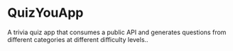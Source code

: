 # QuizYouApp
A trivia quiz app that consumes a public API and generates questions from different categories at different difficulty levels.. 
